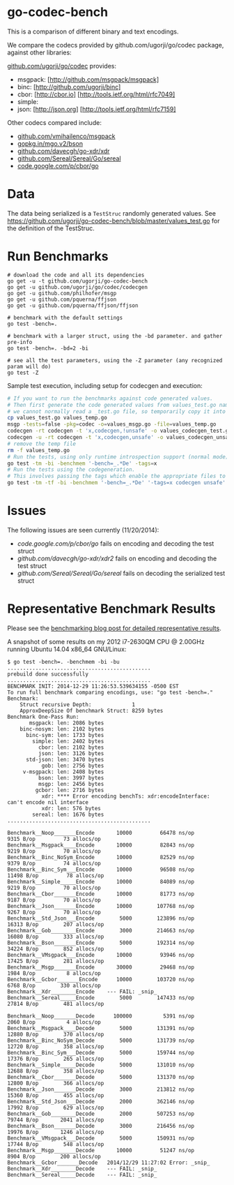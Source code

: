 # go-codec-bench

This is a comparison of different binary and text encodings.

We compare the codecs provided by github.com/ugorji/go/codec package,
against other libraries:

[github.com/ugorji/go/codec](http://github.com/ugorji/go) provides:

  - msgpack: [http://github.com/msgpack/msgpack] 
  - binc:    [http://github.com/ugorji/binc]
  - cbor:    [http://cbor.io] [http://tools.ietf.org/html/rfc7049]
  - simple: 
  - json:    [http://json.org] [http://tools.ietf.org/html/rfc7159] 

Other codecs compared include:

  - [github.com/vmihailenco/msgpack](http://github.com/vmihailenco/msgpack)
  - [gopkg.in/mgo.v2/bson](http://gopkg.in/mgo.v2/bson)
  - [github.com/davecgh/go-xdr/xdr](http://github.com/davecgh/go-xdr/xdr)
  - [github.com/Sereal/Sereal/Go/sereal](http://github.com/Sereal/Sereal/Go/sereal)
  - [code.google.com/p/cbor/go](http://code.google.com/p/cbor/go)
  
# Data

The data being serialized is a `TestStruc` randomly generated values.
See https://github.com/ugorji/go-codec-bench/blob/master/values_test.go for the
definition of the TestStruc.

# Run Benchmarks

```
# download the code and all its dependencies 
go get -u -t github.com/ugorji/go-codec-bench
go get -u github.com/ugorji/go/codec/codecgen
go get -u github.com/philhofer/msgp
go get -u github.com/pquerna/ffjson
go get -u github.com/pquerna/ffjson/ffjson

# benchmark with the default settings 
go test -bench=.

# benchmark with a larger struct, using the -bd parameter. and gather pre-info
go test -bench=. -bd=2 -bi

# see all the test parameters, using the -Z parameter (any recognized param will do)
go test -Z
```

Sample test execution, including setup for codecgen and execution:

```sh
# If you want to run the benchmarks against code generated values.
# Then first generate the code generated values from values_test.go named typed.
# we cannot normally read a _test.go file, so temporarily copy it into a readable file.
cp values_test.go values_temp.go
msgp -tests=false -pkg=codec -o=values_msgp.go -file=values_temp.go
codecgen -rt codecgen -t 'x,codecgen,!unsafe' -o values_codecgen_test.go values_temp.go
codecgen -u -rt codecgen -t 'x,codecgen,unsafe' -o values_codecgen_unsafe_test.go values_temp.go
# remove the temp file
rm -f values_temp.go
# Run the tests, using only runtime introspection support (normal mode)
go test -tm -bi -benchmem '-bench=_.*De' -tags=x
# Run the tests using the codegeneration.
# This involves passing the tags which enable the appropriate files to be run.
go test -tm -tf -bi -benchmem '-bench=_.*De' '-tags=x codecgen unsafe'
```

# Issues

The following issues are seen currently (11/20/2014):

- _code.google.com/p/cbor/go_ fails on encoding and decoding the test struct
- _github.com/davecgh/go-xdr/xdr2_ fails on encoding and decoding the test struct
- _github.com/Sereal/Sereal/Go/sereal_ fails on decoding the serialized test struct

# Representative Benchmark Results

Please see the [benchmarking blog post for detailed representative results](http://ugorji.net/blog/benchmarking-serialization-in-go).

A snapshot of some results on my 2012 i7-2630QM CPU @ 2.00GHz running Ubuntu 14.04 x86_64 GNU/Linux:

```
$ go test -bench=. -benchmem -bi -bu
..............................................
prebuild done successfully
..............................................
BENCHMARK INIT: 2014-12-29 11:26:53.539634155 -0500 EST
To run full benchmark comparing encodings, use: "go test -bench=."
Benchmark: 
	Struct recursive Depth:             1
	ApproxDeepSize Of benchmark Struct: 8259 bytes
Benchmark One-Pass Run:
	   msgpack: len: 2086 bytes
	binc-nosym: len: 2102 bytes
	  binc-sym: len: 1733 bytes
	    simple: len: 2402 bytes
	      cbor: len: 2102 bytes
	      json: len: 3126 bytes
	  std-json: len: 3470 bytes
	       gob: len: 2756 bytes
	 v-msgpack: len: 2408 bytes
	      bson: len: 3997 bytes
	      msgp: len: 2456 bytes
	     gcbor: len: 2716 bytes
	       xdr: **** Error encoding benchTs: xdr:encodeInterface: can't encode nil interface
	       xdr: len: 576 bytes
	    sereal: len: 1676 bytes
..............................................

Benchmark__Noop_______Encode	   10000	     66478 ns/op	    9315 B/op	      73 allocs/op
Benchmark__Msgpack____Encode	   10000	     82843 ns/op	    9219 B/op	      70 allocs/op
Benchmark__Binc_NoSym_Encode	   10000	     82529 ns/op	    9379 B/op	      74 allocs/op
Benchmark__Binc_Sym___Encode	   10000	     96508 ns/op	   11498 B/op	      78 allocs/op
Benchmark__Simple_____Encode	   10000	     84089 ns/op	    9219 B/op	      70 allocs/op
Benchmark__Cbor_______Encode	   10000	     81773 ns/op	    9187 B/op	      70 allocs/op
Benchmark__Json_______Encode	   10000	    107768 ns/op	    9267 B/op	      70 allocs/op
Benchmark__Std_Json___Encode	    5000	    123896 ns/op	   16313 B/op	     207 allocs/op
Benchmark__Gob________Encode	    3000	    214663 ns/op	   16080 B/op	     333 allocs/op
Benchmark__Bson_______Encode	    5000	    192314 ns/op	   34224 B/op	     852 allocs/op
Benchmark__VMsgpack___Encode	   10000	     93946 ns/op	   17425 B/op	     281 allocs/op
Benchmark__Msgp_______Encode	   30000	     29468 ns/op	    1984 B/op	       8 allocs/op
Benchmark__Gcbor_______Encode	   10000	    103720 ns/op	    6768 B/op	     330 allocs/op
Benchmark__Xdr________Encode	--- FAIL: _snip_
Benchmark__Sereal_____Encode	    5000	    147433 ns/op	   27814 B/op	     481 allocs/op

Benchmark__Noop_______Decode	  100000	      5391 ns/op	    2060 B/op	       4 allocs/op
Benchmark__Msgpack____Decode	    5000	    131391 ns/op	   12880 B/op	     370 allocs/op
Benchmark__Binc_NoSym_Decode	    5000	    131739 ns/op	   12720 B/op	     358 allocs/op
Benchmark__Binc_Sym___Decode	    5000	    159744 ns/op	   17376 B/op	     265 allocs/op
Benchmark__Simple_____Decode	    5000	    131010 ns/op	   12688 B/op	     358 allocs/op
Benchmark__Cbor_______Decode	    5000	    131370 ns/op	   12800 B/op	     366 allocs/op
Benchmark__Json_______Decode	    3000	    213812 ns/op	   15360 B/op	     455 allocs/op
Benchmark__Std_Json___Decode	    2000	    362146 ns/op	   17992 B/op	     629 allocs/op
Benchmark__Gob________Decode	    2000	    507253 ns/op	   79744 B/op	    2041 allocs/op
Benchmark__Bson_______Decode	    3000	    216456 ns/op	   19976 B/op	    1246 allocs/op
Benchmark__VMsgpack___Decode	    5000	    150931 ns/op	   17744 B/op	     548 allocs/op
Benchmark__Msgp_______Decode	   10000	     51247 ns/op	    8904 B/op	     200 allocs/op
Benchmark__Gcbor_______Decode	2014/12/29 11:27:02 Error: _snip_
Benchmark__Xdr________Decode	--- FAIL: _snip_
Benchmark__Sereal_____Decode	--- FAIL: _snip_

```
